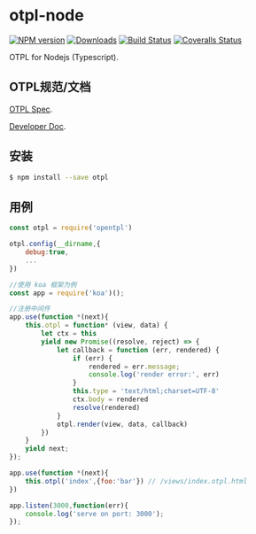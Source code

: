 # otpl-node

[![NPM version][npm-image]][npm-url] [![Downloads][downloads-image]][npm-url] [![Build Status][travis-image]][travis-url] [![Coveralls Status][coveralls-image]][coveralls-url]

OTPL for Nodejs (Typescript). 



## OTPL规范/文档

[OTPL Spec](https://github.com/diosay/open-tpl).

[Developer Doc](https://github.com/diosay/otpl-node/blob/master/src/README.md).

## 安装

```bash
$ npm install --save otpl
```

## 用例
```js
const otpl = require('opentpl')

otpl.config(__dirname,{
    debug:true,
    ...
})

//使用 koa 框架为例
const app = require('koa')();

//注册中间件
app.use(function *(next){
	this.otpl = function* (view, data) {
        let ctx = this
        yield new Promise((resolve, reject) => {
            let callback = function (err, rendered) {
                if (err) {
                    rendered = err.message;
                    console.log('render error:', err)
                }
				this.type = 'text/html;charset=UTF-8'
                ctx.body = rendered
                resolve(rendered)
            }
            otpl.render(view, data, callback)
        })
    }
	yield next;
});

app.use(function *(next){
    this.otpl('index',{foo:'bar'}) // /views/index.otpl.html
})

app.listen(3000,function(err){
	console.log('serve on port: 3000');
});

```


[downloads-image]: https://img.shields.io/npm/dm/otpl.svg

[npm-url]: https://www.npmjs.com/package/otpl
[npm-image]: https://img.shields.io/npm/v/otpl.svg

[travis-url]: https://travis-ci.org/diosay/otpl-node
[travis-image]: https://img.shields.io/travis/diosay/otpl-node.svg

[coveralls-url]: https://coveralls.io/r/diosay/otpl-node
[coveralls-image]: https://img.shields.io/coveralls/diosay/otpl-node/master.svg

[gitter-url]: https://gitter.im/diosay/otpl-node
[gitter-image]: https://badges.gitter.im/diosay/otpl-node.png